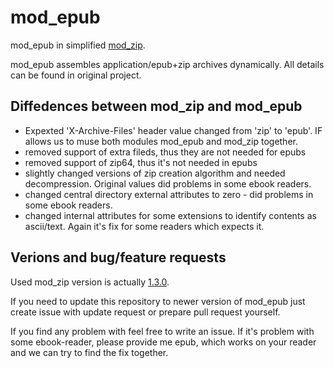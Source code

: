 mod_epub
=======

mod_epub in simplified [mod_zip](https://github.com/evanmiller/mod_zip).

mod_epub assembles application/epub+zip archives dynamically.  All details can be found in original project.

Diffedences between mod_zip and mod_epub
------------
 - Expexted 'X-Archive-Files' header value changed from 'zip' to 'epub'. IF allows us to muse both modules mod_epub and mod_zip together.
 - removed support of extra fileds, thus they are not needed for epubs
 - removed support of zip64, thus it's not needed in epubs
 - slightly changed versions of zip creation algorithm and needed decompression. Original values did problems in some ebook readers.
 - changed central directory external attributes to zero - did problems in some ebook readers.
 - changed internal attributes for some extensions to identify contents as ascii/text. Again it's fix for some readers which expects it.

Verions and bug/feature requests
----

Used mod_zip version is actually [1.3.0](https://github.com/evanmiller/mod_zip/commit/39dc9085d29445ed3238d215e94fbcbeef0131dc).

If you need to update this repository to newer version of mod_epub just create issue with update request or prepare pull request yourself.

If you find any problem with feel free to write an issue. If it's problem with some ebook-reader, please provide me epub, which works on your reader and we can try to find the fix together.
